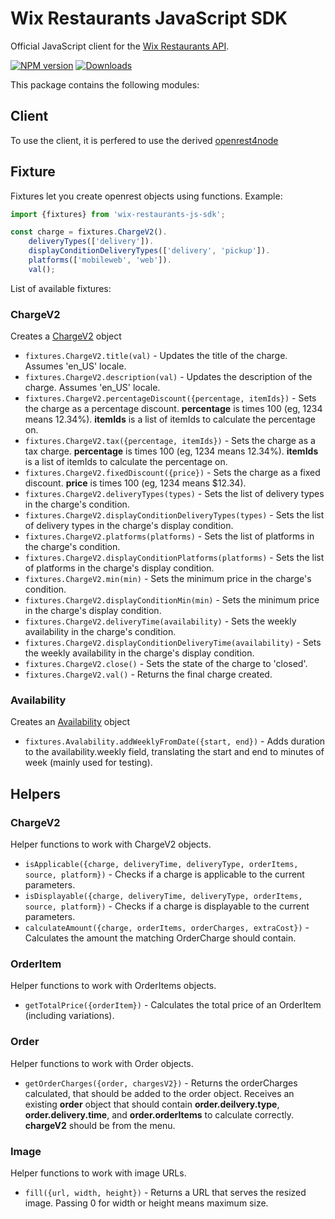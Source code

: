 # Wix Restaurants JavaScript SDK
Official JavaScript client for the [Wix Restaurants API](http://developers.wixrestaurants.com).

[![NPM version][npm-image]][npm-url] [![Downloads][downloads-image]][npm-url]

This package contains the following modules:
## Client
To use the client, it is perfered to use the derived [openrest4node](https://github.com/wix/openrest4node)

## Fixture
Fixtures let you create openrest objects using functions. Example:
```javascript
import {fixtures} from 'wix-restaurants-js-sdk';

const charge = fixtures.ChargeV2().
    deliveryTypes(['delivery']).
    displayConditionDeliveryTypes(['delivery', 'pickup']).
    platforms(['mobileweb', 'web']).
    val();
```
List of available fixtures:
### ChargeV2
Creates a [ChargeV2](https://github.com/wix/openrest4j/blob/master/openrest4j-api/src/main/java/com/openrest/olo/charges/Charge.java) object
- ```fixtures.ChargeV2.title(val)``` - Updates the title of the charge. Assumes 'en_US' locale.
- ```fixtures.ChargeV2.description(val)``` - Updates the description of the charge. Assumes 'en_US' locale.
- ```fixtures.ChargeV2.percentageDiscount({percentage, itemIds})``` - Sets the charge as a percentage discount. **percentage** is times 100 (eg, 1234 means 12.34%). **itemIds** is a list of itemIds to calculate the percentage on.
- ```fixtures.ChargeV2.tax({percentage, itemIds})``` - Sets the charge as a tax charge. **percentage** is times 100 (eg, 1234 means 12.34%). **itemIds** is a list of itemIds to calculate the percentage on.
- ```fixtures.ChargeV2.fixedDiscount({price})``` - Sets the charge as a fixed discount. **price** is times 100 (eg, 1234 means $12.34).
- ```fixtures.ChargeV2.deliveryTypes(types)``` - Sets the list of delivery types in the charge's condition.
- ```fixtures.ChargeV2.displayConditionDeliveryTypes(types)``` - Sets the list of delivery types in the charge's display condition.
- ```fixtures.ChargeV2.platforms(platforms)``` - Sets the list of platforms in the charge's condition.
- ```fixtures.ChargeV2.displayConditionPlatforms(platforms)``` - Sets the list of platforms in the charge's display condition.
- ```fixtures.ChargeV2.min(min)``` - Sets the minimum price in the charge's condition.
- ```fixtures.ChargeV2.displayConditionMin(min)``` - Sets the minimum price in the charge's display condition.
- ```fixtures.ChargeV2.deliveryTime(availability)``` - Sets the weekly availability in the charge's condition.
- ```fixtures.ChargeV2.displayConditionDeliveryTime(availability)``` - Sets the weekly availability in the charge's display condition.
- ```fixtures.ChargeV2.close()``` - Sets the state of the charge to 'closed'.
- ```fixtures.ChargeV2.val()``` - Returns the final charge created.

### Availability
Creates an [Availability](https://github.com/wix/wix-restaurants-availability/blob/master/wix-restaurants-availability-api/src/main/java/com/wix/restaurants/availability/Availability.java) object
- ```fixtures.Avalability.addWeeklyFromDate({start, end})``` - Adds duration to the availability.weekly field, translating the start and end to minutes of week (mainly used for testing).

## Helpers
### ChargeV2
Helper functions to work with ChargeV2 objects.
- ```isApplicable({charge, deliveryTime, deliveryType, orderItems, source, platform})``` - Checks if a charge is applicable to the current parameters.
- ```isDisplayable({charge, deliveryTime, deliveryType, orderItems, source, platform})``` - Checks if a charge is displayable to the current parameters.
- ```calculateAmount({charge, orderItems, orderCharges, extraCost})``` - Calculates the amount the matching OrderCharge should contain.

### OrderItem
Helper functions to work with OrderItems objects.
- ```getTotalPrice({orderItem})``` - Calculates the total price of an OrderItem (including variations).

### Order
Helper functions to work with Order objects.
- ```getOrderCharges({order, chargesV2})``` - Returns the orderCharges calculated, that should be added to the order object. Receives an existing **order** object that should contain **order.deilvery.type**, **order.delivery.time**, and **order.orderItems** to calculate correctly. **chargeV2** should be from the menu.

### Image
Helper functions to work with image URLs.
- ```fill({url, width, height})``` - Returns a URL that serves the resized image. Passing 0 for width or height means maximum size.


[downloads-image]: https://img.shields.io/npm/dm/wix-restaurants-js-sdk.svg

[npm-url]: https://npmjs.org/package/wix-restaurants-js-sdk
[npm-image]: https://img.shields.io/npm/v/wix-restaurants-js-sdk.svg

